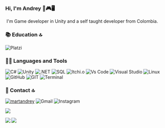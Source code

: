 ### Hi, I'm Andrey 👋🎮🖥️
![]()
I'm Game developer in Unity and a self taught developer from Colombia.

### 📚 Education 🔝
![Platzi](https://img.shields.io/badge/Platzi-98CA3F?style=for-the-badge&logo=platzi&logoColor=white)

### 👨‍💻  Languages and Tools  

<img alt="C#" src="https://custom-icon-badges.herokuapp.com/badge/C%23-68217A.svg?logo=cs2&logoColor=white"></a>
![Unity](https://img.shields.io/badge/unity-%23000000.svg?style=for-the-badge&logo=unity&logoColor=white)
![.NET](https://img.shields.io/badge/.NET-512BD4?style=for-the-badge&logo=dotnet&logoColor=white)
<img alt="SQL" src="https://custom-icon-badges.herokuapp.com/badge/SQL-025E8C.svg?logo=database&logoColor=white"></a>
![Itchi.o](https://img.shields.io/badge/Itch.io-FA5C5C?style=for-the-badge&logo=itchdotio&logoColor=white)
![Vs Code](https://img.shields.io/badge/VSCode-0078D4?style=for-the-badge&logo=visual%20studio%20code&logoColor=white)
![Visual Studio](https://img.shields.io/badge/Visual_Studio-5C2D91?style=for-the-badge&logo=visual%20studio&logoColor=white)
![Linux](https://img.shields.io/badge/Linux-FCC624?style=for-the-badge&logo=linux&logoColor=black)
![GitHub](https://img.shields.io/badge/GitHub-100000?style=for-the-badge&logo=github&logoColor=white)
![GIT](https://img.shields.io/badge/GIT-E44C30?style=for-the-badge&logo=git&logoColor=white)
![Terminal](https://img.shields.io/badge/windows%20terminal-4D4D4D?style=for-the-badge&logo=windows%20terminal&logoColor=white)

### 📱 Contact 🔝

<a href="https://in.linkedin.com/in/martandrey" target="blank"><img src="https://img.shields.io/badge/LinkedIn-0077B5?style=for-the-badge&logo=linkedin&logoColor=white" alt="martandrey"/></a>
![Gmail](https://img.shields.io/badge/Gmail-D14836?style=for-the-badge&logo=gmail&logoColor=white)
![Instagram](https://img.shields.io/badge/Instagram-E4405F?style=for-the-badge&logo=instagram&logoColor=white)










<a href="https://twitter.com/<Name>" target="blank"><img src="https://img.shields.io/badge/Twitter-1DA1F2?style=for-the-badge&logo=twitter&logoColor=white" /></a> 



<a href="https://github-readme-stats.vercel.app/api?username=MartAndrey&show_icons=true&theme=dark">
  <img align="left" src="https://github-readme-stats.vercel.app/api?username=MartAndrey&show_icons=true&theme=dark" />
</a>
<a href="https://github-readme-stats.vercel.app/api/top-langs/?username=MartAndrey&layout=compact&show_icons=true&theme=dark">
  <img align="center" src="https://github-readme-stats.vercel.app/api/top-langs/?username=MartAndrey&layout=compact&show_icons=true&theme=dark" />
</a>

<!--
**MartAndrey/MartAndrey** is a ✨ _special_ ✨ repository because its `README.md` (this file) appears on your GitHub profile.

Here are some ideas to get you started:

- 🔭 I’m currently working on ...
- 🌱 I’m currently learning ...
- 👯 I’m looking to collaborate on ...
- 🤔 I’m looking for help with ...
- 💬 Ask me about ...
- 📫 How to reach me: ...
- 😄 Pronouns: ...
- ⚡ Fun fact: ...
-->
